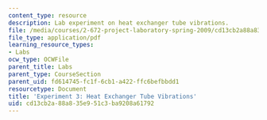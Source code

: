 ```yaml
---
content_type: resource
description: Lab experiment on heat exchanger tube vibrations.
file: /media/courses/2-672-project-laboratory-spring-2009/cd13cb2a88a835e951c3ba9208a61792_heat_excha.pdf
file_type: application/pdf
learning_resource_types:
- Labs
ocw_type: OCWFile
parent_title: Labs
parent_type: CourseSection
parent_uid: fd614745-fc1f-6cb1-a422-ffc6befbbdd1
resourcetype: Document
title: 'Experiment 3: Heat Exchanger Tube Vibrations'
uid: cd13cb2a-88a8-35e9-51c3-ba9208a61792
---
```

